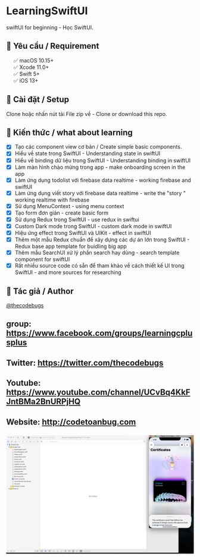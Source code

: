 # LearningSwiftUI
swiftUI for beginning - Học SwiftUI.

## 🔷  Yêu cầu  / Requirement

&nbsp;&nbsp;&nbsp;&nbsp;&nbsp;✅ macOS 10.15+  
&nbsp;&nbsp;&nbsp;&nbsp;&nbsp;✅ Xcode 11.0+  
&nbsp;&nbsp;&nbsp;&nbsp;&nbsp;✅ Swift 5+  
&nbsp;&nbsp;&nbsp;&nbsp;&nbsp;✅ iOS 13+  

## 🔷 Cài đặt / Setup

Clone hoặc nhấn nút tải File zip về - Clone or download this repo. 

## 🔷 Kiến thức / what about learning

- [x] Tạo các component view cơ bản / Create simple basic components.
- [x] Hiểu về state trong SwiftUI  - Understanding state in swiftUI
- [x] Hiểu về binding dữ liệu trong SwiftUI   - Understanding binding in swiftUI
- [x] Làm màn hình chào mừng trong app - make onboarding screen in the app
- [x] Làm ứng dụng todolist với firebase data realtime - working firebase and swiftUI
- [x] Làm ứng dụng viết story với firebase data realtime  - write the "story " working realtime with firebase
- [x] Sử dụng MenuContext - using menu context
- [x] Tạo form đơn giản - create basic form
- [x] Sử dụng Redux trong SwiftUI - use redux in swiftui
- [x] Custom Dark mode trong SwiftUI - custom dark mode in swiftUI
- [x] Hiệu ứng effect trong SwiftUI và UIKit - effect in swiftUI
- [x] Thêm một mẫu Redux chuẩn để xây dựng các dự án lớn trong SwiftUI - Redux base app template for buidling big app
- [x] Thêm mẫu SearchUI xử lý phần search hay dùng - search template component for swiftUI
- [x] Rất nhiều source code có sẵn để tham khảo về cách thiết kế UI trong SwiftUI - and more sources for researching

## 🔷 Tác giả / Author

[@thecodebugs](https://twitter.com/thecodebugs)


## group: https://www.facebook.com/groups/learningcplusplus

## Twitter: https://twitter.com/thecodebugs

## Youtube: https://www.youtube.com/channel/UCvBq4KkFJntBMa2BnURPjHQ

## Website: http://codetoanbug.com

### ![Background](image.png)
